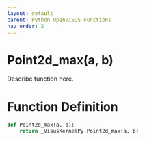 ```yaml
---
layout: default
parent: Python OpenViSUS Functions
nav_order: 2
---
```


# Point2d_max(a, b)

Describe function here.

# Function Definition

```python
def Point2d_max(a, b):
    return _VisusKernelPy.Point2d_max(a, b)
```